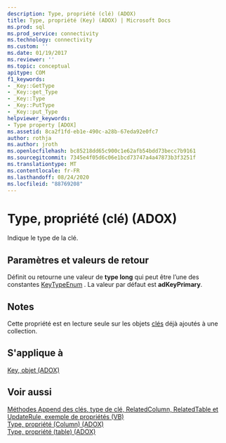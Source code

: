 ```yaml
---
description: Type, propriété (clé) (ADOX)
title: Type, propriété (Key) (ADOX) | Microsoft Docs
ms.prod: sql
ms.prod_service: connectivity
ms.technology: connectivity
ms.custom: ''
ms.date: 01/19/2017
ms.reviewer: ''
ms.topic: conceptual
apitype: COM
f1_keywords:
- _Key::GetType
- _Key::get_Type
- _Key::Type
- _Key::PutType
- _Key::put_Type
helpviewer_keywords:
- Type property [ADOX]
ms.assetid: 8ca2f1fd-eb1e-490c-a28b-67eda92e0fc7
author: rothja
ms.author: jroth
ms.openlocfilehash: bc85218dd65c900c1e62afb54bdd73becc7b9161
ms.sourcegitcommit: 7345e4f05d6c06e1bcd73747a4a47873b3f3251f
ms.translationtype: MT
ms.contentlocale: fr-FR
ms.lasthandoff: 08/24/2020
ms.locfileid: "88769208"
---
```

# <a name="type-property-key-adox"></a>Type, propriété (clé) (ADOX)
Indique le type de la clé.  
  
## <a name="settings-and-return-values"></a>Paramètres et valeurs de retour  
 Définit ou retourne une valeur de **type long** qui peut être l’une des constantes [KeyTypeEnum](./keytypeenum.md) . La valeur par défaut est **adKeyPrimary**.  
  
## <a name="remarks"></a>Notes  
 Cette propriété est en lecture seule sur les objets [clés](./key-object-adox.md) déjà ajoutés à une collection.  
  
## <a name="applies-to"></a>S'applique à  
 [Key, objet (ADOX)](./key-object-adox.md)  
  
## <a name="see-also"></a>Voir aussi  
 [Méthodes Append des clés, type de clé, RelatedColumn, RelatedTable et UpdateRule, exemple de propriétés (VB)](./keys-append-method-key-type-relatedcolumn-relatedtable-example-vb.md)   
 [Type, propriété (Column) (ADOX)](./type-property-column-adox.md)   
 [Type, propriété (table) (ADOX)](./type-property-table-adox.md)